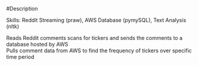 #Description

Skills: Reddit Streaming (praw), AWS Database (pymySQL), Text Analysis (nltk)

Reads Reddit comments scans for tickers and sends the comments to a database hosted by AWS </br >
Pulls comment data from AWS to find the frequency of tickers over specific time period </br >
